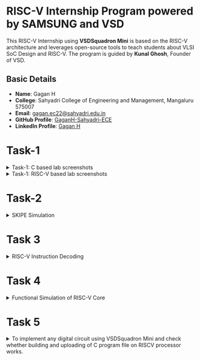 # RISC-V Internship Program powered by SAMSUNG and VSD

This RISC-V Internship using **VSDSquadron Mini** is based on the RISC-V architecture and leverages open-source tools to teach students about VLSI SoC Design and RISC-V. The program is guided by **Kunal Ghosh**, Founder of VSD.

## Basic Details

- **Name**: Gagan H  
- **College**: Sahyadri College of Engineering and Management, Mangaluru 575007  
- **Email**: [gagan.ec22@sahyadri.edu.in](gagan.ec22@sahyadri.edu.in)  
- **GitHub Profile**: [GaganH-Sahyadri-ECE](https://github.com/GaganH-Sahyadri-ECE)  
- **LinkedIn Profile**: [Gagan H](https://www.linkedin.com/in/gagan-h-ba69a9328?utm_source=share&utm_campaign=share_via&utm_content=profile&utm_medium=android_app)  
# Task-1

<details>
<summary>Task-1: C based lab screenshots</summary>

Here are the screenshots for the C-based lab:

![C-Based Lab Screenshot 1](./TASK-1/c-lab-1.png)  
![C-Based Lab Screenshot 2](./TASK-1/c-lab-2.png)  
![C-Based Lab Screenshot 3](./TASK-1/c-lab-3.png)  

</details>

<details>
<summary>Task-1: RISC-V based lab screenshots</summary>

Here are the screenshots for the RISC-V based lab:

![RISC-V Based Lab Screenshot 1](./TASK-1/riscv-lab-1.png)  
![RISC-V Based Lab Screenshot 2](./TASK-1/riscv-lab-2.png)  
![RISC-V Based Lab Screenshot 3](./TASK-1/riscv-lab-3.png)  

</details>

# Task-2
<details>
<summary>SKIPE Simulation</summary>

Here are the screenshots for the SKIPE Simulation:

![SKIPE Simulation Screenshot 1](./TASK-2/skipe-sim-1.png)  
![SKIPE Simulation Screenshot 2](./TASK-2/skipe-sim-2.png)  

</details>

# Task 3
<details>
 <summary> RISC-V Instruction Decoding</summary>

Task 3 for the RISC-V Internship program, focusing on decoding RISC-V instructions. The task includes analyzing `riscv-objdump` output, identifying 15 unique instructions, and documenting their 32-bit binary instruction formats based on their respective types (R, I, S, B, U, and J).

---

## Task Objectives

1. **Understand RISC-V Instruction Types**  
   Review the RISC-V software documentation to study the following instruction formats:
   - **R-Type:** Register-register operations (e.g., ADD, SUB).
   - **I-Type:** Immediate operations (e.g., LW, JALR).
   - **S-Type:** Store instructions (e.g., SW).
   - **B-Type:** Branch instructions (e.g., BEQ, BNE).
   - **U-Type:** Upper immediate operations (e.g., LUI, AUIPC).
   - **J-Type:** Jump instructions (e.g., JAL).

2. **Identify Unique Instructions**  
   From the `riscv-objdump` output of application code, identify **15 unique instructions**.

3. **Decode Instructions**  
   For each of the identified instructions, determine the **32-bit binary instruction code** in their specific format.

---

## RISC-V Instruction Types

### 1. R-Type Format
R-type instructions perform operations between registers.
Example: `ADD` (x1 = x2 + x3)

### 2. I-Type Format
I-type instructions involve immediate values.
Example: `LW` (x4 = MEM[x5 + imm])

### 3. S-Type Format
S-type instructions are used for memory store operations.
Example: `SW` (MEM[x5 + imm] = x4)

### 4. B-Type Format
B-type instructions perform conditional branches.
Example: `BEQ` (if x6 == x7, branch to offset)

### 5. U-Type Format
U-type instructions load or modify upper immediate values.
Example: `LUI` (x1 = imm << 12)

### 6. J-Type Format
J-type instructions are used for jumps.
Example: `JAL` (x1 = PC + 4, PC = PC + offset)

---

## Instruction Decoding Table

The following table provides the 15 unique instructions, their types, and their 32-bit binary representations:

| **Instruction** | **Type**   | **Binary Pattern**               | **Explanation**                                   |
|------------------|------------|-----------------------------------|---------------------------------------------------|
| ADD              | R-Type     | `0000000 00010 00011 000 00100 0110011` | Adds values in registers x2 and x3, stores in x4. |
| SUB              | R-Type     | `0100000 00010 00011 000 00100 0110011` | Subtracts x3 from x2, stores in x4.              |
| LW               | I-Type     | `0000000 00010 00100 010 00001 0000011` | Loads a word from memory address into x1.         |
| SW               | S-Type     | `0000000 00101 00100 010 00001 0100011` | Stores word from x1 to memory at x5 + offset.    |
| BEQ              | B-Type     | `0000000 00110 00111 000 01000 1100011` | Branches if x6 equals x7.                        |
| BNE              | B-Type     | `0000000 00110 00111 001 01000 1100011` | Branches if x6 does not equal x7.               |
| JAL              | J-Type     | `0000000 00000 00101 000 00010 1101111` | Jumps to label, stores return address in x5.     |
| JALR             | I-Type     | `0000000 00001 00100 000 00000 1100111` | Jumps to address in x4 + imm, stores PC+4 in x1. |
| LUI              | U-Type     | `0000000 00000 00100 000 00000 0110111` | Loads upper immediate value to x4.              |
| AUIPC            | U-Type     | `0000000 00000 00100 000 00000 0010111` | Adds upper immediate value to PC, stores in x4. |
| NOP              | I-Type     | `0000000 00000 00000 000 00000 0000001` | No operation.                                    |
| AND              | R-Type     | `0000000 00010 00011 111 00100 0110011` | Logical AND of x2 and x3, result in x4.          |
| OR               | R-Type     | `0000000 00010 00011 110 00100 0110011` | Logical OR of x2 and x3, result in x4.           |
| XOR              | R-Type     | `0000000 00010 00011 100 00100 0110011` | Logical XOR of x2 and x3, result in x4.          |
| SLT              | R-Type     | `0000000 00010 00011 010 00100 0110011` | Sets x4 to 1 if x2 < x3.                         |

---

## Conclusion

In Task 3 of the RISC-V Internship program, the focus was on understanding and decoding various RISC-V instruction formats (R, I, S, B, U, and J). By analyzing the `riscv-objdump` output, we identified 15 unique instructions and provided their corresponding 32-bit binary representations. This task enhanced our understanding of RISC-V instruction formats and how they are encoded in machine language, helping in building a strong foundation for low-level programming and system design.

---
Here are the screenshots for the RISC-V Instruction Decoding:

![RISC-V Instruction Decoding](./TASK-3/image1.png)
![RISC-V Instruction Decoding](./TASK-3/image2.png) 
![RISC-V Instruction Decoding](./TASK-3/image3.png) 
 
 ---

## How to Run

### Steps to Analyze and Decode Instructions

1. **Setup RISC-V Toolchain**
   - Install RISC-V GCC and associated tools:
     ```bash
     sudo apt update
     sudo apt install gcc-riscv64-linux-gnu gdb-multiarch
     ```

2. **Generate `riscv-objdump` Output**
   - Compile application code to create an ELF file:
     ```bash
     riscv64-unknown-elf-gcc -o application.elf application.c
     ```
   - Generate the assembly dump:
     ```bash
     riscv64-unknown-elf-objdump -d application.elf > objdump_output.txt
     ```

3. **Decode Instructions**
   - Use the RISC-V manual to decode instructions from the dump.

---
</details>


# Task 4
<details>
 <summary> Functional Simulation of RISC-V Core</summary>
 
This project involves performing a functional simulation of a RISC-V core using a provided Verilog netlist and testbench. The task was completed as part of the RISC-V Internship Program.

### Objective
Simulate the RISC-V core using the provided Verilog netlist and testbench to verify its functionality. The simulation results are captured and visualized using waveform snapshots.
 
### Steps
# RISC-V Core Functional Simulation

This repository contains the necessary files and instructions to simulate a RISC-V core using Verilog. The simulation setup includes the RISC-V hardware description (netlist) and a testbench file for input stimuli.

## Steps to Run the Simulation

### 1. Download Files
- **Verilog Netlist**: The hardware description file for the RISC-V core (`netlist.v`).
- **Testbench**: The file (`testbench.v`) provides input stimuli and expected outputs for the simulation.

### 2. Set Up Simulation Environment

#### Install Required Tools
 Make sure the following tools are installed:
- **iverilog** for compiling Verilog code:
  ```bash
  sudo apt-get install iverilog
  ```
- **gtkwave** for waveform visualization:
  ```bash
  sudo apt-get install gtkwave
  ```
- **Prepare** Simulation Files
 Create a directory for organizing your simulation files:

  ```bash
  mkdir -/riscv_simulation
  ```
 Place netlist.v and testbench.v into this directory.
 

### 3. Load Verilog Files into the Simulator
Compile the Verilog netlist and testbench using iverilog:

  ```bash
  iverilog -o risc_v_simulation.vvp netlist.v testbench.v
  ```
This will generate the risc_v_simulation.vvp output file, which contains the compiled simulation.

### 4. Run Functional Simulation
Execute the simulation with the following command:

 ```bash
 vvp risc_v_simulation.vvp
 ```
### 5. Observe the Output
After running the simulation, you can observe the output signals generated by the RISC-V core. If you want to visualize the waveforms, use gtkwave:

 ```bash
 gtkwave output.vcd
 ```
This will open the waveform viewer for detailed signal analysis.

Here are the screenshots for the Functional Simulation of RISC-V Core:

![Functional Simulation of RISC-V Core](./TASK-4/image1.png)
![Functional Simulation of RISC-V Core](./TASK-4/image2.png) 
![Functional Simulation of RISC-V Core](./TASK-4/image3.png) 
![Functional Simulation of RISC-V Core](./TASK-4/image4.png) 
![Functional Simulation of RISC-V Core](./TASK-4/image5.png) 
 

---
</details>

# Task 5
<details>
 <summary> To implement any digital circuit using VSDSquadron Mini and check whether building and uploading of C program file on RISCV processor works.</summary>
 
# 8:1 Multiplexer using VSD Squadron Mini

## Overview
This project involves the implementation of an 8:1 multiplexer circuit using the **VSD Squadron Mini**. A multiplexer is a fundamental digital circuit that selects one of the multiple input signals and forwards it to a single output line. This project showcases the practical application of digital logic and RISC-V architecture by implementing a multiplexer function. 

### Key Features:
- Reads 8 input signals through GPIO pins (push buttons)
- Implements an 8:1 multiplexer logic in software
- Simulates the design using PlatformIO IDE
- Displays the selected output using an LED
- Provides hands-on experience with digital signal control using a microcontroller
- Demonstrates the use of RISC-V for custom hardware acceleration

## Components Required
- **VSD Squadron Mini**
- **Push buttons** (3 selection inputs)
- **8 LED** (to display the output)
- **Breadboard**
- **Jumper wires**
- **VS Code** (for software development)
- **PlatformIO** (multi-framework professional IDE)

## Hardware Connections
- **Inputs**: Eleven push-button inputs are connected to the GPIO Pins of **VSD Squadron Mini** (8 for data inputs, 3 for selection lines).
- **Output**: One LED is connected to display the selected output.
- **Wiring**: The GPIO pins are configured as per the reference manual to ensure proper signal flow between components.

## Working and Block Diagram
### Physical Circuit:
- Push buttons are used to input 8 different data signals and 3 selection bits.
- The selection inputs determine which of the 8 inputs is routed to the single output LED.
- The circuit reads the selection bits and activates the corresponding input signal.

### Selection and Data Flow (Using Logic Gates):
1. **Selection Logic** (Using AND & OR Gates):
   - The 3-bit selection input determines which of the 8 input signals is forwarded to the output.
   - Each input is ANDed with the corresponding selection logic to activate only one path at a time.
   - Example: If selection bits are `011`, the 4th input signal is activated and passed to the output.

2. **Data Path Management**:
   - The inputs are structured in a way that only the selected signal reaches the final output.
   - The use of logic gates ensures proper control over the input data flow.
   
3. **Final Output (Multiplexer Functionality)**:
   - The final output LED represents the value of the selected input.
   - Changing the selection bits dynamically switches the active input being displayed.
  


## Truth Table for 8:1 Multiplexer
| S2 | S1 | S0 | Input Selected | Output |
|----|----|----|---------------|--------|
|  0 |  0 |  0 | I0            | I0     |
|  0 |  0 |  1 | I1            | I1     |
|  0 |  1 |  0 | I2            | I2     |
|  0 |  1 |  1 | I3            | I3     |
|  1 |  0 |  0 | I4            | I4     |
|  1 |  0 |  1 | I5            | I5     |
|  1 |  1 |  0 | I6            | I6     |
|  1 |  1 |  1 | I7            | I7     |

## Program

#include <stdio.h>
#include <debug.h>
#include <ch32v00x.h>

uint8_t S0 = 0, S1 = 0, S2 = 0;  // Select Lines (Default 000)

void GPIO_Config(void)
{
    GPIO_InitTypeDef GPIO_InitStructure = {0}; 

    // Enable Clock for Port C (LEDs) and Port D (Buttons)
    RCC_APB2PeriphClockCmd(RCC_APB2Periph_GPIOC, ENABLE); 
    RCC_APB2PeriphClockCmd(RCC_APB2Periph_GPIOD, ENABLE);

    // Configure LEDs (I0 - I7) as output
    GPIO_InitStructure.GPIO_Pin = GPIO_Pin_0 | GPIO_Pin_1 | GPIO_Pin_2 | GPIO_Pin_3 | 
                                  GPIO_Pin_4 | GPIO_Pin_5 | GPIO_Pin_6 | GPIO_Pin_7;
    GPIO_InitStructure.GPIO_Mode = GPIO_Mode_Out_PP; 
    GPIO_InitStructure.GPIO_Speed = GPIO_Speed_50MHz;
    GPIO_Init(GPIOC, &GPIO_InitStructure);

    // Configure Push Buttons (S0, S1, S2) as input (NO Pull-Up)
    GPIO_InitStructure.GPIO_Pin = GPIO_Pin_1 | GPIO_Pin_2 | GPIO_Pin_3;
    GPIO_InitStructure.GPIO_Mode = GPIO_Mode_IPD;  // Input Pull-Down (Default LOW)
    GPIO_Init(GPIOD, &GPIO_InitStructure);
}

void Select_LED(uint8_t selection)
{
    // Turn OFF all LEDs first
    GPIO_WriteBit(GPIOC, GPIO_Pin_0, RESET);
    GPIO_WriteBit(GPIOC, GPIO_Pin_1, RESET);
    GPIO_WriteBit(GPIOC, GPIO_Pin_2, RESET);
    GPIO_WriteBit(GPIOC, GPIO_Pin_3, RESET);
    GPIO_WriteBit(GPIOC, GPIO_Pin_4, RESET);
    GPIO_WriteBit(GPIOC, GPIO_Pin_5, RESET);
    GPIO_WriteBit(GPIOC, GPIO_Pin_6, RESET);
    GPIO_WriteBit(GPIOC, GPIO_Pin_7, RESET);

    // Turn ON the selected LED
    switch(selection)
    {
        case 0: GPIO_WriteBit(GPIOC, GPIO_Pin_0, SET); break;  // I0 LED ON
        case 1: GPIO_WriteBit(GPIOC, GPIO_Pin_1, SET); break;  // I1 LED ON
        case 2: GPIO_WriteBit(GPIOC, GPIO_Pin_2, SET); break;  // I2 LED ON
        case 3: GPIO_WriteBit(GPIOC, GPIO_Pin_3, SET); break;  // I3 LED ON
        case 4: GPIO_WriteBit(GPIOC, GPIO_Pin_4, SET); break;  // I4 LED ON
        case 5: GPIO_WriteBit(GPIOC, GPIO_Pin_5, SET); break;  // I5 LED ON
        case 6: GPIO_WriteBit(GPIOC, GPIO_Pin_6, SET); break;  // I6 LED ON
        case 7: GPIO_WriteBit(GPIOC, GPIO_Pin_7, SET); break;  // I7 LED ON
    }
}

void Update_Select_Lines()
{
    // Read Button States (Active HIGH)
    S0 = GPIO_ReadInputDataBit(GPIOD, GPIO_Pin_1);  
    S1 = GPIO_ReadInputDataBit(GPIOD, GPIO_Pin_2);  
    S2 = GPIO_ReadInputDataBit(GPIOD, GPIO_Pin_3);  
}

int main()
{
    NVIC_PriorityGroupConfig(NVIC_PriorityGroup_1);
    SystemCoreClockUpdate();
    Delay_Init();
    GPIO_Config();

    while(1)
    {
        // Update Select Line Values when Buttons are Pressed
        Update_Select_Lines();

        // Compute Selection Value (S2 S1 S0 as Binary)
        uint8_t selection = (S2 << 2) | (S1 << 1) | S0;

        // Update LED Output
        Select_LED(selection);

        Delay_Ms(100);
    }
}


  
     

</details>





